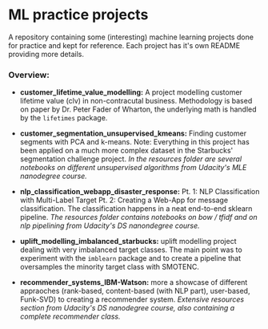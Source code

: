 # ML practice projects

A repository containing some (interesting) machine learning projects done for practice and kept for reference.
Each project has it's own README providing more details.

### Overview:

- **customer_lifetime_value_modelling:**  A project modelling customer lifetime value (clv) in non-contracutal business.
  Methodology is based on paper by Dr. Peter Fader of Wharton, the underlying math is handled by the `lifetimes` package.

- **customer_segmentation_unsupervised_kmeans:** Finding customer segments with PCA and k-means. Note: Everything in this
  project has been applied on a much more complex dataset in the Starbucks' segmentation challenge project.
  _In the resources folder are several notebooks on different unsupervised algorithms from Udacity's MLE nanodegree course._

- **nlp_classification_webapp_disaster_response:** Pt. 1: NLP Classification with Multi-Label Target Pt. 2: Creating a Web-App
  for message classification. The classification happens in a neat end-to-end sklearn pipeline.
  _The resources folder contains notebooks on bow / tfidf and on nlp pipelining from Udacity's DS nanondegree course._

- **uplift_modelling_imbalanced_starbucks:** uplift modelling project dealing with very imbalanced target classes. The main point 
  was to experiment with the `imblearn` package and to create a pipeline that oversamples the minority target class with SMOTENC.

- **recommender_systems_IBM-Watson:** more a showcase of different appraoches (rank-based, content-based (with NLP part), user-based, 
  Funk-SVD) to creating a recommender system.
  _Extensive resources section from Udacity's DS nanodegree course, also containing a complete recommender class._
 

